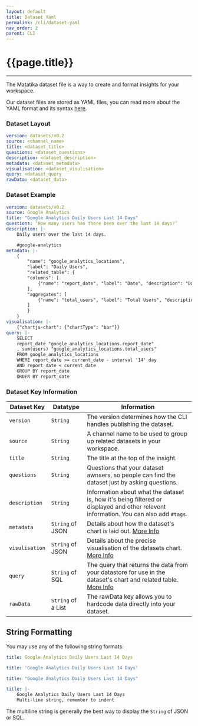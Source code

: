```yaml
---
layout: default
title: Dataset Yaml
permalink: /cli/dataset-yaml
nav_order: 2
parent: CLI
---
```


# {{page.title}}

---

The Matatika dataset file is a way to create and format insights for your workspace.

Our dataset files are stored as YAML files, you can read more about the YAML format and its syntax [here](https://yaml.org/).

### Dataset Layout

```yaml
version: datasets/v0.2
source: <channel_name>
title: <dataset_title>
questions: <dataset_questions>
description: <dataset_description>
metadata: <dataset_metadata>
visualisation: <dataset_visulisation>
query: <dataset_query
rawData: <dataset_data>
```

### Dataset Example

```yaml
version: datasets/v0.2
source: Google Analytics
title: "Google Analytics Daily Users Last 14 Days"
questions: ‘How many users has there been over the last 14 days?’
description: |-
    Daily users over the last 14 days.

    #google-analytics
metadata: |-
    {
        "name": "google_analytics_locations",
        "label": "Daily Users",
        "related_table": {
        "columns": [
            {"name": "report_date", "label": "Date", "description": "Date"}
        ], 
        "aggregates": [
            {"name": "total_users", "label": "Total Users", "description": "Total Users"}
        ]
        }
    }
visualisation: |-
    {"chartjs-chart": {"chartType": "bar"}}
query: |-
    SELECT 
    report_date "google_analytics_locations.report_date"
    , sum(users) "google_analytics_locations.total_users"
    FROM google_analytics_locations
    WHERE report_date >= current_date - interval '14' day
    AND report_date < current_date
    GROUP BY report_date 
    ORDER BY report_date
```

### Dataset Key Information

Dataset Key | Datatype |  Information
----------- | -------- | -----------
`version` | `String` | The version determines how the CLI handles publishing the dataset. 
`source` | `String`  | A channel name to be used to group up related datasets in your workspace.
`title` | `String` | The title at the top of the insight.
`questions` | `String` | Questions that your dataset awnsers, so people can find the dataset just by asking questions.
`description` | `String` | Information about what the dataset is, how it's being filtered or displayed and other relevent information. You can also add `#tags`.
`metadata` | `String` of JSON | Details about how the dataset's chart is laid out. [More Info](../data-visualisation/metadata)
`visulisation` | `String` of JSON | Details about the precise visualisation of the datasets chart. [More Info](../data-visualisation/charts)
`query` | `String` of SQL | The query that returns the data from your datastore for use in the dataset's chart and related table. [More Info](../data-visualisation/query)
`rawData` | `String` of a List | The rawData key allows you to hardcode data directly into your dataset.

## String Formatting

You may use any of the following string formats:
```yaml
title: Google Analytics Daily Users Last 14 Days

title: 'Google Analytics Daily Users Last 14 Days'

title: "Google Analytics Daily Users Last 14 Days"

title: |-
    Google Analytics Daily Users Last 14 Days
    Multi-line string, remember to indent
```

The multiline string is generally the best way to display the `String` of JSON or SQL.